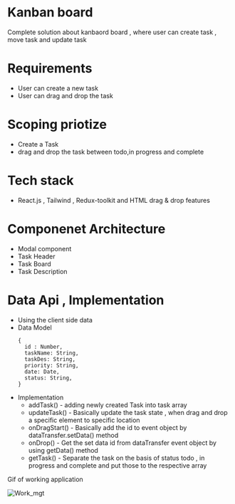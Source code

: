 # Kanban board
Complete solution about kanbaord board , where user can create task , move task and update task

# Requirements
  - User can create a new task
  - User can drag and drop the task 

# Scoping priotize
 - Create a Task
 - drag and drop the task between todo,in progress and complete

 # Tech stack
 - React.js , Tailwind , Redux-toolkit and HTML drag & drop features

 # Componenet Architecture
  - Modal component
  - Task Header
  - Task Board
  - Task Description

# Data Api , Implementation 

 - Using the client side data 
 - Data Model 
    ```
    {
      id : Number,
      taskName: String,
      taskDes: String,
      priority: String,
      date: Date,
      status: String,
    }
    ```
- Implementation
     - addTask() -  adding newly created Task into task array
     - updateTask() - Basically update the task state , when drag and drop a specific element to specific location
     - onDragStart() - Basically add the id to event object by dataTransfer.setData() method
     - onDrop() - Get the set data id from dataTransfer event object by using getData() method
     - getTask() - Separate the task on the basis of status todo , in progress and complete and put those to the respective array


Gif of working application

![Work_mgt](https://github.com/stockchandu/react_drag_drop/assets/83898344/a20ffbea-e7cc-4605-9d03-a239afbac5e4)




